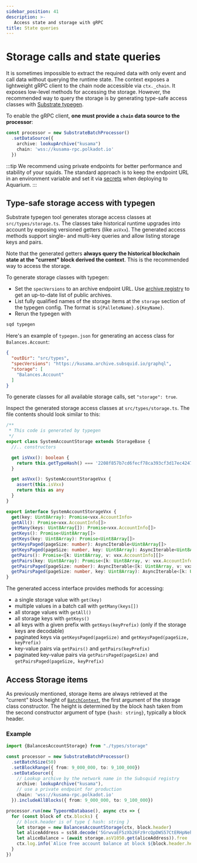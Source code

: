 ```yaml
---
sidebar_position: 41
description: >-
   Access state and storage with gRPC
title: State queries
---
```


# Storage calls and state queries

It is sometimes impossible to extract the required data with only event and call data without querying the runtime state.
The context exposes a lightweight gRPC client to the chain node accessible via `ctx._chain`. 
It exposes low-level methods for accessing the storage. However, the recommended way to query the storage is by generating type-safe access classes with [Substrate typegen](/firesquid/substrate-indexing/squid-substrate-typegen). 

To enable the gRPC client, **one must provide a `chain` data source to the processor**:

```typescript
const processor = new SubstrateBatchProcessor()
  .setDataSource({
    archive: lookupArchive("kusama")
    chain: 'wss://kusama-rpc.polkadot.io'
  })
```

:::tip
We recommend using private endpoints for better performance and stability of your squids. The standard approach is to keep the endpoint URL in an environment variable and set it via [secrets](/firesquid/deploy-squid/env-variables#secrets) when deploying to Aquarium.
:::

## Type-safe storage access with typegen

Substrate typegen tool generates storage access classes at `src/types/storage.ts`. The classes take historical runtime upgrades into account by exposing versioned getters (like `asVxx`). The generated access methods support single- and multi-key queries and allow listing storage keys and pairs.

Note that the generated getters **always query the historical blockchain state at the "current" block derived the context**. This is the recommended way to access the storage.

To generate storage classes with typegen:

* Set the `specVersions` to an archive endpoint URL. Use [archive registry](/firesquid/archives/overview/#archive-registry) to get an up-to-date list of public archives.
* List fully qualified names of the storage items at the `storage` section of the typegen config. The format is `${PalleteName}.${KeyName}`.
* Rerun the typegen with

```bash
sqd typegen
```

Here's an example of `typegen.json` for generating an access class for `Balances.Account`:

```json title="typegen.json"
{
  "outDir": "src/types",
  "specVersions": "https://kusama.archive.subsquid.io/graphql", 
  "storage": [
    "Balances.Account"
  ]
}
```
To generate classes for all available storage calls, set `"storage": true`.

Inspect the generated storage access classes at `src/types/storage.ts`. The file contents should look similar to this:

```typescript title="src/types/storage.ts"
/**
 * This code is generated by typegen
 */
export class SystemAccountStorage extends StorageBase {
  //.. constructors

  get isVxx(): boolean {
    return this.getTypeHash() === '2208f857b7cd6fecf78ca393cf3d17ec424773727d0028f07c9f0dc608fc1b7a'
  }

  get asVxx(): SystemAccountStorageVxx {
    assert(this.isVxx)
    return this as any
  }
}

export interface SystemAccountStorageVxx {
  get(key: Uint8Array): Promise<vxx.AccountInfo>
  getAll(): Promise<vxx.AccountInfo[]>
  getMany(keys: Uint8Array[]): Promise<vxx.AccountInfo[]>
  getKeys(): Promise<Uint8Array[]>
  getKeys(key: Uint8Array): Promise<Uint8Array[]>
  getKeysPaged(pageSize: number): AsyncIterable<Uint8Array[]>
  getKeysPaged(pageSize: number, key: Uint8Array): AsyncIterable<Uint8Array[]>
  getPairs(): Promise<[k: Uint8Array, v: vxx.AccountInfo][]>
  getPairs(key: Uint8Array): Promise<[k: Uint8Array, v: vxx.AccountInfo][]>
  getPairsPaged(pageSize: number): AsyncIterable<[k: Uint8Array, v: vxx.AccountInfo][]>
  getPairsPaged(pageSize: number, key: Uint8Array): AsyncIterable<[k: Uint8Array, v: vxx.AccountInfo][]>
}

```

The generated access interface provides methods for accessing:

- a single storage value with `get(key)`
- multiple values in a batch call with `getMany(keys[])`
- all storage values with `getAll()`
- all storage keys with `getKeys()`
- all keys with a given prefix with `getKeys(keyPrefix)` (only if the storage keys are decodable)
- paginated keys via `getKeysPaged(pageSize)` and `getKeysPaged(pageSize, keyPrefix)`
- key-value pairs via `getPairs()` and `getPairs(keyPrefix)`
- paginated key-value pairs via `getPairsPaged(pageSize)` and `getPairsPaged(pageSize, keyPrefix)`

## Access Storage items

As previously mentioned, storage items are always retrieved at the "current" block height of [`BatchContext`](/firesquid/substrate-indexing/context-interfaces), the first argument of the storage class constructor. The height is determined by the block hash taken from the second constructor argument of type `{hash: string}`, typically a block header.

### Example

```typescript title="processor.ts"
import {BalancesAccountStorage} from "./types/storage"

const processor = new SubstrateBatchProcessor()
  .setBatchSize(50)
  .setBlockRange({ from: 9_000_000, to: 9_100_000})
  .setDataSource({
    // Lookup archive by the network name in the Subsquid registry
    archive: lookupArchive("kusama"),
    // use a private endpoint for production
    chain: 'wss://kusama-rpc.polkadot.io'
  }).includeAllBlocks({ from: 9_000_000, to: 9_100_000})

processor.run(new TypeormDatabase(), async ctx => {
  for (const block of ctx.blocks) { 
    // block.header is of type { hash: string }
    let storage = new BalancesAccountStorage(ctx, block.header)
    let aliceAddress = ss58.decode('5GrwvaEF5zXb26Fz9rcQpDWS57CtERHpNehXCPcNoHGKutQY').bytes
    let aliceBalance = (await storage.asV1050.get(aliceAddress)).free
    ctx.log.info(`Alice free account balance at block ${block.header.height}: ${aliceBalance.toString()}`)
  }
})
```
